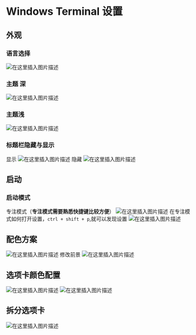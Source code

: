 #  Windows Terminal 设置


##  外观
###  语言选择
![在这里插入图片描述](https://i-blog.csdnimg.cn/blog_migrate/e6ec88348b6c3f3c33df2df9bc68fae2.png)

###  主题 深
![在这里插入图片描述](https://i-blog.csdnimg.cn/blog_migrate/0ad0c82bc17ff1eaacbe0722c94e77bc.png)
###  主题浅
![在这里插入图片描述](https://i-blog.csdnimg.cn/blog_migrate/40e60ec8ce6eddf9b011da0a31c6082f.png)

###  标题栏隐藏与显示
显示
![在这里插入图片描述](https://i-blog.csdnimg.cn/blog_migrate/1d577c36736b07f015380cd817bf414f.png)
隐藏
![在这里插入图片描述](https://i-blog.csdnimg.cn/blog_migrate/9df40c390e888b76cbaf133d7ef9ef3b.png)

## 启动
###  启动模式
专注模式（**专注模式需要熟悉快捷键比较方便**）
![在这里插入图片描述](https://i-blog.csdnimg.cn/blog_migrate/e7ce83440c575fed286262d8dd8d0faa.png)
在专注模式如何打开设置，`ctrl + shift + p`,就可以发现设置
![在这里插入图片描述](https://i-blog.csdnimg.cn/blog_migrate/6da10ca9527ff6852984e490029c374c.png)
##  配色方案
![在这里插入图片描述](https://i-blog.csdnimg.cn/blog_migrate/60bcec280a714e0da5ad614f80c3f47f.png)
修改前景
![在这里插入图片描述](https://i-blog.csdnimg.cn/blog_migrate/d31efba863dc0056c1b557d25800487b.png)

##  选项卡颜色配置
![在这里插入图片描述](https://i-blog.csdnimg.cn/blog_migrate/17c6357a30ad866477a3d202c30377af.png)
![在这里插入图片描述](https://i-blog.csdnimg.cn/blog_migrate/f0608298433aa07cdf5298d6d3b077c7.png)
##  拆分选项卡
![在这里插入图片描述](https://i-blog.csdnimg.cn/blog_migrate/176c4382fab4d5cfda7c81f3f8b1ce0d.png)

